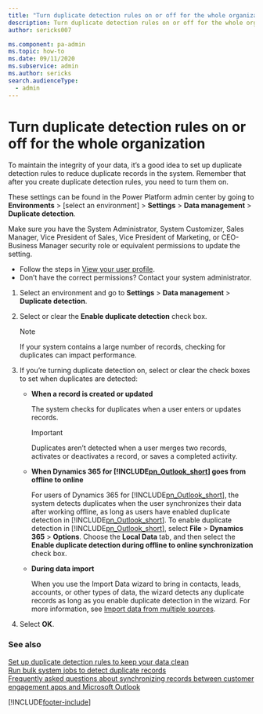 ```yaml
---
title: "Turn duplicate detection rules on or off for the whole organization  | MicrosoftDocs"
description: Turn duplicate detection rules on or off for the whole organization 
author: sericks007

ms.component: pa-admin
ms.topic: how-to
ms.date: 09/11/2020
ms.subservice: admin
ms.author: sericks 
search.audienceType: 
  - admin
---
```

# Turn duplicate detection rules on or off for the whole organization

To maintain the integrity of your data, it’s a good idea to set up duplicate detection rules to reduce duplicate records in the system. Remember that after you create duplicate detection rules, you need to turn them on.  
  
These settings can be found in the Power Platform admin center by going to **Environments** > [select an environment] > **Settings** > **Data management** > **Duplicate detection**.

Make sure you have the System Administrator, System Customizer, Sales Manager, Vice President of Sales, Vice President of Marketing, or CEO-Business Manager security role or equivalent permissions to update the setting.

- Follow the steps in [View your user profile](/powerapps/user/view-your-user-profile).
- Don’t have the correct permissions? Contact your system administrator.

  
1. Select an environment and go to **Settings** > **Data management** > **Duplicate detection**.
  
2. Select or clear the **Enable duplicate detection** check box.  
  
   > [!NOTE]
   > If your system contains a large number of records, checking for duplicates can impact performance.  
  
3. If you’re turning duplicate detection on, select or clear the check boxes to set when duplicates are detected:  
  
   - **When a record is created or updated**  
  
       The system checks for duplicates when a user enters or updates records.  
  
       > [!IMPORTANT]
       >  Duplicates aren’t detected when a user merges two records, activates or deactivates a record, or saves a completed activity.  
  
   - **When Dynamics 365 for [!INCLUDE[pn_Outlook_short](../includes/pn-outlook-short.md)] goes from offline to online**  
  
       For users of Dynamics 365 for [!INCLUDE[pn_Outlook_short](../includes/pn-outlook-short.md)], the system detects duplicates when the user synchronizes their data after working offline, as long as users have enabled duplicate detection in [!INCLUDE[pn_Outlook_short](../includes/pn-outlook-short.md)]. To enable duplicate detection in [!INCLUDE[pn_Outlook_short](../includes/pn-outlook-short.md)], select **File** > **Dynamics 365**  > **Options**. Choose the **Local Data** tab, and then select the **Enable duplicate detection during offline to online synchronization** check box.  
  
   - **During data import**  
  
       When you use the Import Data wizard to bring in contacts, leads, accounts, or other types of data, the wizard detects any duplicate records as long as you enable duplicate detection in the wizard. For more information, see [Import data from multiple sources](import-data-all-record-types.md).  
  
4. Select **OK**.  
  
### See also  
[Set up duplicate detection rules to keep your data clean](set-up-duplicate-detection-rules-keep-data-clean.md) <br />
[Run bulk system jobs to detect duplicate records](run-bulk-system-jobs-detect-duplicate-records.md) <br />
[Frequently asked questions about synchronizing records between customer engagement apps and Microsoft Outlook](frequently-asked-questions-synchronizing-records-dynamics-365-and-outlook.yml) 



[!INCLUDE[footer-include](../includes/footer-banner.md)]
